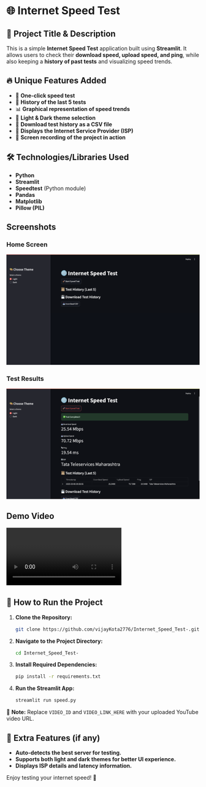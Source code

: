 # 🌐 Internet Speed Test

## 📌 Project Title & Description
This is a simple **Internet Speed Test** application built using **Streamlit**. It allows users to check their **download speed, upload speed, and ping**, while also keeping a **history of past tests** and visualizing speed trends.

## 🔥 Unique Features Added
- 🚀 **One-click speed test**
- 📜 **History of the last 5 tests**
- 📊 **Graphical representation of speed trends**
- 🎨 **Light & Dark theme selection**
- 💾 **Download test history as a CSV file**
- 🏢 **Displays the Internet Service Provider (ISP)**
- 🎥 **Screen recording of the project in action**

## 🛠 Technologies/Libraries Used
- **Python**
- **Streamlit**
- **Speedtest** (Python module)
- **Pandas**
- **Matplotlib**
- **Pillow (PIL)**

## Screenshots

### Home Screen
![Home Screen](speed_test/demo/ui.png)

### Test Results
![Test Results](speed_test/demo/test.png)

## Demo Video

![Demo Video](speed_test/demo/demo_video.mp4)

## 🚀 How to Run the Project
1. **Clone the Repository:**
   ```bash
   git clone https://github.com/vijayKota2776/Internet_Speed_Test-.git
   ```
2. **Navigate to the Project Directory:**
   ```bash
   cd Internet_Speed_Test-
   ```
3. **Install Required Dependencies:**
   ```bash
   pip install -r requirements.txt
   ```
4. **Run the Streamlit App:**
   ```bash
   streamlit run speed.py
   ```


📌 **Note:** Replace `VIDEO_ID` and `VIDEO_LINK_HERE` with your uploaded YouTube video URL.

## 🤖 Extra Features (if any)
- **Auto-detects the best server for testing.**
- **Supports both light and dark themes for better UI experience.**
- **Displays ISP details and latency information.**

Enjoy testing your internet speed! 🚀

